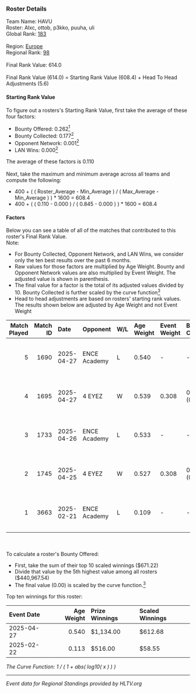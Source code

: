 ### Roster Details<br />
Team Name: HAVU<br />
Roster: Alxc, ottob, p3kko, puuha, uli<br />
Global Rank: [183](../../standings_global_2025_08_04.md)<br />
<br />
Region: [Europe]( ../../standings_europe_2025_08_04.md)<br />
Regional Rank: [98]( ../../standings_europe_2025_08_04.md)<br />
<br />
Final Rank Value:  614.0<br />
<br />
Final Rank Value (614.0) = Starting Rank Value (608.4) + Head To Head Adjustments (5.6)<br />

#### Starting Rank Value<br />
To figure out a rosters's Starting Rank Value, first take the average of these four factors:<br />
- Bounty Offered: 0.262[<sup>1</sup>](#table2)
- Bounty Collected: 0.177[<sup>2</sup>](#table1)
- Opponent Network: 0.001[<sup>2</sup>](#table1)
- LAN Wins: 0.000[<sup>2</sup>](#table1)

The average of these factors is 0.110<br />
<br />
Next, take the maximum and minimum average across all teams and compute the following:<br />
- 400 + ( ( Roster_Average - Min_Average ) / ( Max_Average - Min_Average ) ) * 1600 = 608.4
- 400 + ( ( 0.110 - 0.000 ) / ( 0.845 - 0.000 ) ) * 1600 = 608.4


#### Factors<br />
Below you can see a table of all of the matches that contributed to this roster's Final Rank Value.<br />
Note:<br />

- For Bounty Collected, Opponent Network, and LAN Wins, we consider only the ten best results over the past 6 months.
- Raw values for those factors are multiplied by Age Weight. Bounty and Opponent Network values are also multiplied by Event Weight. The adjusted value is shown in parenthesis.
- The final value for a factor is the total of its adjusted values divided by 10. Bounty Collected is further scaled by the curve function[<sup>3</sup>](#curveFunction)
- Head to head adjustments are based on rosters' starting rank values. The results shown below are adjusted by Age Weight and not Event Weight
<span id="table1"></span><br />


| Match Played | Match ID | Date       | Opponent     | W/L | Age Weight | Event Weight | Bounty Collected | Opponent Network | LAN Wins  | H2H Adj. | Roster                         |
| -: | -: | :- | :- | :- | :- | :- | :- | :- | :- | -: | :- |
|            5 |     1690 | 2025-04-27 | ENCE Academy | L   | 0.540      | -            | -                | -                | -         |    -4.66 | Alxc, ottob, p3kko, puuha, uli |
|            4 |     1695 | 2025-04-27 | 4 EYEZ       | W   | 0.539      | 0.308        | 0.001 (0.000)    | 0.026 (0.004)    | 0 (0.000) |     7.96 | Alxc, ottob, p3kko, puuha, uli |
|            3 |     1733 | 2025-04-26 | ENCE Academy | L   | 0.533      | -            | -                | -                | -         |    -4.62 | Alxc, ottob, p3kko, puuha, uli |
|            2 |     1745 | 2025-04-25 | 4 EYEZ       | W   | 0.527      | 0.308        | 0.001 (0.000)    | 0.026 (0.004)    | 0 (0.000) |     7.89 | Alxc, ottob, p3kko, puuha, uli |
|            1 |     3663 | 2025-02-21 | ENCE Academy | L   | 0.109      | -            | -                | -                | -         |    -0.93 | Alxc, ottob, p3kko, puuha, uli |

<br />
<span id="table2"></span><br />
To calculate a roster's Bounty Offered:<br />

- First, take the sum of their top 10 scaled winnings ($671.22)
- Divide that value by the 5th highest value among all rosters ($440,967.54)
- The final value (0.00) is scaled by the curve function.[<sup>3</sup>](#curveFunction)

Top ten winnings for this roster:<br />

| Event Date | Age Weight | Prize Winnings | Scaled Winnings |
| :- | -: | :- | :- |
| 2025-04-27 |      0.540 | $1,134.00      | $612.68         |
| 2025-02-22 |      0.113 | $516.00        | $58.55          |


<span id="curveFunction"></span>_The Curve Function: 1 / ( 1 + abs( log10( x ) ) )_<br />

---
_Event data for Regional Standings provided by HLTV.org_<br />

